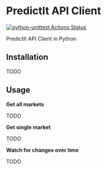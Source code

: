 # PredictIt API Client

[![python-unittest Actions Status](https://github.com/evbarnett/predicit_api_client/workflows/python-unittest/badge.svg?branch=master)](https://github.com/evbarnett/predicit_api_client/actions)

PredictIt API Client in Python

## Installation

TODO

## Usage

**Get all markets**

TODO

**Get single market**

TODO

**Watch for changes over time**

TODO
